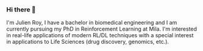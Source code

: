 ### Hi there 👋

I'm Julien Roy, I have a bachelor in biomedical engineering and I am currently pursuing my PhD in Reinforcement Learning at Mila. I'm interested in real-life applications of modern RL/DL techniques with a special interest in applications to Life Sciences (drug discovery, genomics, etc.).

<!--
**julienroyd/julienroyd** is a ✨ _special_ ✨ repository because its `README.md` (this file) appears on your GitHub profile.

Here are some ideas to get you started:

- 🔭 I’m currently working on ...
- 🌱 I’m currently learning ...
- 👯 I’m looking to collaborate on ...
- 🤔 I’m looking for help with ...
- 💬 Ask me about ...
- 📫 How to reach me: ...
- 😄 Pronouns: ...
- ⚡ Fun fact: ...
-->
